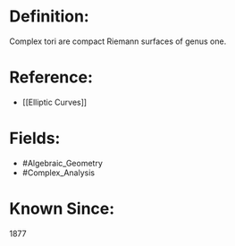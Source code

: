 

# Definition:
Complex tori are compact Riemann surfaces of genus one.

# Reference:
- [[Elliptic Curves]]

# Fields: 
- #Algebraic_Geometry
- #Complex_Analysis

# Known Since:
1877

